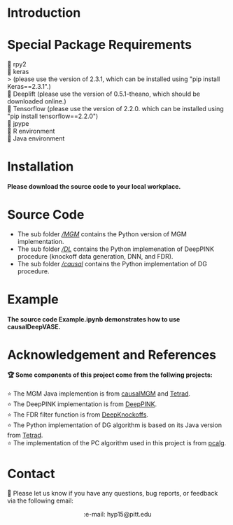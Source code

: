 
# Introduction

#### 

# Special Package Requirements

:stars: rpy2\
:stars: keras\
    > (please use the version of 2.3.1, which can be installed using "pip install Keras==2.3.1".)\
:stars: Deeplift (please use the version of 0.5.1-theano, which should be downloaded online.)\
:stars: Tensorflow (please use the version of 2.2.0. which can be installed using "pip install tensorflow==2.2.0")\
:stars: jpype\
:stars: R environment\
:stars: Java environment

# Installation

#### Please download the source code to your local workplace.

# Source Code 

- The sub folder [*/MGM*](./MGM/) contains the Python version of MGM implementation.
- The sub folder [*/DL*](./DL/) contains the Python implemenation of DeepPINK procedure (knockoff data generation, DNN, and FDR).
- The sub folder [*/causal*](./causal/) contains the Python implementation of DG procedure.

# Example

#### The source code Example.ipynb demonstrates how to use causalDeepVASE.

# Acknowledgement and References

#### :trophy: Some components of this project come from the follwing projects:
:star: The MGM Java implemention is from [causalMGM](https://github.com/benoslab/causalMGM) and [Tetrad](https://www.ccd.pitt.edu).\
:star: The DeepPINK implementation is from [DeepPINK](https://github.com/younglululu/DeepPINK).\
:star: The FDR filter function is from [DeepKnockoffs](https://github.com/msesia/deepknockoffs).\
:star: The Python implementation of DG algorithm is based on its Java version from [Tetrad](https://www.ccd.pitt.edu).\
:star: The implementation of the PC algorithm used in this project is from [pcalg](https://github.com/keiichishima/pcalg).

# Contact
:email: Please let us know if you have any questions, bug reports, or feedback via the following email:
<p align="center">
    :e-mail: hyp15@pitt.edu
</p>
    

